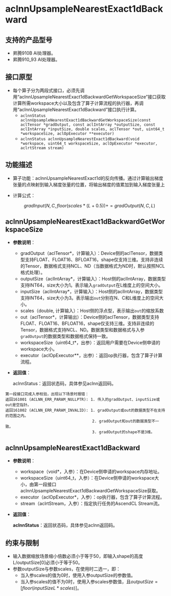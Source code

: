 # aclnnUpsampleNearestExact1dBackward

## 支持的产品型号

- 昇腾910B AI处理器。
- 昇腾910_93 AI处理器。

## 接口原型

- 每个算子分为两段式接口，必须先调用“aclnnUpsampleNearestExact1dBackwardGetWorkspaceSize”接口获取计算所需workspace大小以及包含了算子计算流程的执行器，再调用“aclnnUpsampleNearestExact1dBackward”接口执行计算。
  - `aclnnStatus aclnnUpsampleNearestExact1dBackwardGetWorkspaceSize(const aclTensor *gradOutput, const aclIntArray *outputSize, const aclIntArray *inputSize, double scales, aclTensor *out, uint64_t *workspaceSize, aclOpExecutor **executor)`
  - `aclnnStatus aclnnUpsampleNearestExact1dBackward(void *workspace, uint64_t workspaceSize, aclOpExecutor *executor, aclrtStream stream)`

## 功能描述

- 算子功能：aclnnUpsampleNearestExact1d的反向传播。通过计算输出梯度张量的点映射到输入梯度张量的位置，将输出梯度的值累加到输入梯度张量上
- 计算公式：

  $$
  gradInput(N, C, floor ( scales * ( L + 0.5 )) +=  gradOutput( N, C, L)
  $$

## aclnnUpsampleNearestExact1dBackwardGetWorkspaceSize

- **参数说明**：

  - gradOutput（aclTensor*，计算输入）：Device侧的aclTensor，数据类型支持FLOAT、FLOAT16、BFLOAT16，shape仅支持三维。支持非连续的Tensor，数据格式支持NCL、ND（当数据格式为ND时，默认按照NCL格式处理）。
  - outputSize（aclIntArray*，计算输入）：Host侧的aclIntArray，数据类型支持INT64，size大小为1。表示输入`gradOutput`在L维度上的空间大小。
  - inputSize（aclIntArray*，计算输入）：Host侧的aclIntArray，数据类型支持INT64，size大小为3。表示输出`out`分别在N、C和L维度上的空间大小。
  - scales（double, 计算输入）：Host侧的浮点型，表示输出`out`的缩放系数
  - out（aclTensor*，计算输出）：Device侧的aclTensor，数据类型支持FLOAT、FLOAT16、BFLOAT16，shape仅支持三维。支持非连续的Tensor，数据格式支持NCL、ND。数据类型和数据格式与入参`gradOutput`的数据类型和数据格式保持一致。
  - workspaceSize（uint64_t\*，出参）：返回用户需要在Device侧申请的workspace大小。
  - executor（aclOpExecutor\**，出参）：返回op执行器，包含了算子计算流程。

- **返回值**：

  aclnnStatus：返回状态码，具体参见aclnn返回码。

```
第一段接口完成入参校验，出现以下场景时报错：
返回161001 (ACLNN_ERR_PARAM_NULLPTR): 1. 传入的gradOutput、inputSize或out是空指针。
返回161002 (ACLNN_ERR_PARAM_INVALID): 1. gradOutput或out的数据类型不在支持的范围之内。
                                      2. gradOutput和out的数据类型不一致。
                                      3. gradOutput的shape不是3维。
```

## aclnnUpsampleNearestExact1dBackward

- **参数说明**：

  - workspace（void\*，入参）：在Device侧申请的workspace内存地址。
  - workspaceSize（uint64\_t，入参）：在Device侧申请的workspace大小，由第一段接口aclnnUpsampleNearestExact1dBackwardGetWorkspaceSize获取。
  - executor（aclOpExecutor\*，入参）：op执行器，包含了算子计算流程。
  - stream（aclrtStream，入参）：指定执行任务的AscendCL Stream流。

- **返回值**：

  **aclnnStatus**：返回状态码，具体参见aclnn返回码。

## 约束与限制

- 输入数据缩放场景缩小倍数必须小于等于50，即输入shape的高度L/outputSize[0]必须小于等于50。
- 参数outputSize与参数scales，在使用时二选一，即：
  - 当入参scales的值为0时，使用入参outputSize的参数值。
  - 当入参scales的值不为0时，使用入参scales参数值，且$outputSize=[floor(inputSizeL*scales)]$。
